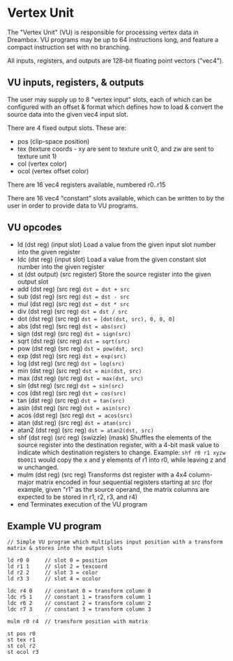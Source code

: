 # Vertex Unit
The "Vertex Unit" (VU) is responsible for processing vertex data in Dreambox. VU programs may be up to 64 instructions long, and feature a compact instruction set with no branching.

All inputs, registers, and outputs are 128-bit floating point vectors ("vec4").

## VU inputs, registers, & outputs
The user may supply up to 8 "vertex input" slots, each of which can be configured with an offset & format which defines how to load & convert the source data into the given vec4 input slot.

There are 4 fixed output slots. These are:
- pos (clip-space position)
- tex (texture coords - xy are sent to texture unit 0, and zw are sent to texture unit 1)
- col (vertex color)
- ocol (vertex offset color)

There are 16 vec4 registers available, numbered r0..r15

There are 16 vec4 "constant" slots available, which can be written to by the user in order to provide data to VU programs.

## VU opcodes
- ld (dst reg) (input slot)
    Load a value from the given input slot number into the given register
- ldc (dst reg) (input slot)
    Load a value from the given constant slot number into the given register
- st (dst output) (src register)
    Store the source register into the given output slot
- add (dst reg) (src reg)
    `dst = dst + src`
- sub (dst reg) (src reg)
    `dst = dst - src`
- mul (dst reg) (src reg)
    `dst = dst * src`
- div (dst reg) (src reg)
    `dst = dst / src`
- dot (dst reg) (src reg)
    `dst = [dot(dst, src), 0, 0, 0]`
- abs (dst reg) (src reg)
    `dst = abs(src)`
- sign (dst reg) (src reg)
    `dst = sign(src)`
- sqrt (dst reg) (src reg)
    `dst = sqrt(src)`
- pow (dst reg) (src reg)
    `dst = pow(dst, src)`
- exp (dst reg) (src reg)
    `dst = exp(src)`
- log (dst reg) (src reg)
    `dst = log(src)`
- min (dst reg) (src reg)
    `dst = min(dst, src)`
- max (dst reg) (src reg)
    `dst = max(dst, src)`
- sin (dst reg) (src reg)
    `dst = sin(src)`
- cos (dst reg) (src reg)
    `dst = cos(src)`
- tan (dst reg) (src reg)
    `dst = tan(src)`
- asin (dst reg) (src reg)
    `dst = asin(src)`
- acos (dst reg) (src reg)
    `dst = acos(src)`
- atan (dst reg) (src reg)
    `dst = atan(src)`
- atan2 (dst reg) (src reg)
    `dst = atan2(dst, src)`
- shf (dst reg) (src reg) (swizzle) (mask)
    Shuffles the elements of the source register into the destination register, with a 4-bit mask value to indicate which destination registers to change. Example: `shf r0 r1 xyzw 0b0011` would copy the x and y elements of r1 into r0, while leaving z and w unchanged.
- mulm (dst reg) (src reg)
    Transforms dst register with a 4x4 column-major matrix encoded in four sequential registers starting at src (for example, given "r1" as the source operand, the matrix columns are expected to be stored in r1, r2, r3, and r4)
- end
    Terminates execution of the VU program

## Example VU program
```
// Simple VU program which multiplies input position with a transform matrix & stores into the output slots

ld r0 0     // slot 0 = position
ld r1 1     // slot 2 = texcoord
ld r2 2     // slot 3 = color
ld r3 3     // slot 4 = ocolor

ldc r4 0    // constant 0 = transform column 0
ldc r5 1    // constant 1 = transform column 1
ldc r6 2    // constant 2 = transform column 2
ldc r7 3    // constant 3 = transform column 3

mulm r0 r4  // transform position with matrix

st pos r0
st tex r1
st col r2
st ocol r3
```